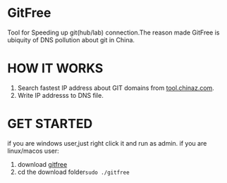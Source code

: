 # GitFree
Tool for Speeding up  git(hub/lab) connection.The reason made GitFree is ubiquity of DNS pollution about git in China.
# HOW IT WORKS
1. Search fastest IP address about GIT domains from [tool.chinaz.com](tool.chinaz.com).
2. Write IP addresss to DNS file.
# GET STARTED
if you are windows user,just right click it and run as admin.
if you are linux/macos user:
1. download [gitfree](https://sourceforge.net/projects/gitfree/files/latest/download)
2. cd the download folder`sudo ./gitfree`

